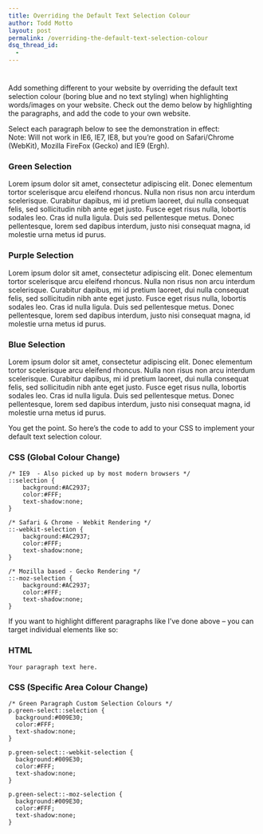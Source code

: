 ```yaml
---
title: Overriding the Default Text Selection Colour
author: Todd Motto
layout: post
permalink: /overriding-the-default-text-selection-colour
dsq_thread_id:
  - 
---
```

# 

Add something different to your website by overriding the default text selection colour (boring blue and no text styling) when highlighting words/images on your website. Check out the demo below by highlighting the paragraphs, and add the code to your own website. 

Select each paragraph below to see the demonstration in effect:  
Note: Will not work in IE6, IE7, IE8, but you’re good on Safari/Chrome (WebKit), Mozilla FireFox (Gecko) and IE9 (Ergh).



### Green Selection

Lorem ipsum dolor sit amet, consectetur adipiscing elit. Donec elementum tortor scelerisque arcu eleifend rhoncus. Nulla non risus non arcu interdum scelerisque. Curabitur dapibus, mi id pretium laoreet, dui nulla consequat felis, sed sollicitudin nibh ante eget justo. Fusce eget risus nulla, lobortis sodales leo. Cras id nulla ligula. Duis sed pellentesque metus. Donec pellentesque, lorem sed dapibus interdum, justo nisi consequat magna, id molestie urna metus id purus.



### Purple Selection

Lorem ipsum dolor sit amet, consectetur adipiscing elit. Donec elementum tortor scelerisque arcu eleifend rhoncus. Nulla non risus non arcu interdum scelerisque. Curabitur dapibus, mi id pretium laoreet, dui nulla consequat felis, sed sollicitudin nibh ante eget justo. Fusce eget risus nulla, lobortis sodales leo. Cras id nulla ligula. Duis sed pellentesque metus. Donec pellentesque, lorem sed dapibus interdum, justo nisi consequat magna, id molestie urna metus id purus.



### Blue Selection

Lorem ipsum dolor sit amet, consectetur adipiscing elit. Donec elementum tortor scelerisque arcu eleifend rhoncus. Nulla non risus non arcu interdum scelerisque. Curabitur dapibus, mi id pretium laoreet, dui nulla consequat felis, sed sollicitudin nibh ante eget justo. Fusce eget risus nulla, lobortis sodales leo. Cras id nulla ligula. Duis sed pellentesque metus. Donec pellentesque, lorem sed dapibus interdum, justo nisi consequat magna, id molestie urna metus id purus.



You get the point. So here’s the code to add to your CSS to implement your default text selection colour.

### CSS (Global Colour Change)

    /* IE9  - Also picked up by most modern browsers */
    ::selection {
    	background:#AC2937;
    	color:#FFF;
    	text-shadow:none;
    }
    
    /* Safari & Chrome - Webkit Rendering */
    ::-webkit-selection {
    	background:#AC2937;
    	color:#FFF;
    	text-shadow:none;
    }
    
    /* Mozilla based - Gecko Rendering */	
    ::-moz-selection {
    	background:#AC2937;
    	color:#FFF;
    	text-shadow:none;
    }
    

If you want to highlight different paragraphs like I’ve done above – you can target individual elements like so:

### HTML

    
    Your paragraph text here.
    

### CSS (Specific Area Colour Change)

    /* Green Paragraph Custom Selection Colours */
    p.green-select::selection {
      background:#009E30;
      color:#FFF;
      text-shadow:none;
    }
    
    p.green-select::-webkit-selection {
      background:#009E30;
      color:#FFF;
      text-shadow:none;
    }
    
    p.green-select::-moz-selection {
      background:#009E30;
      color:#FFF;
      text-shadow:none;
    }